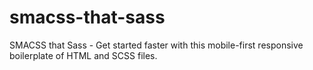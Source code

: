 smacss-that-sass
================

SMACSS that Sass - Get started faster with this mobile-first responsive boilerplate of HTML and SCSS files.
